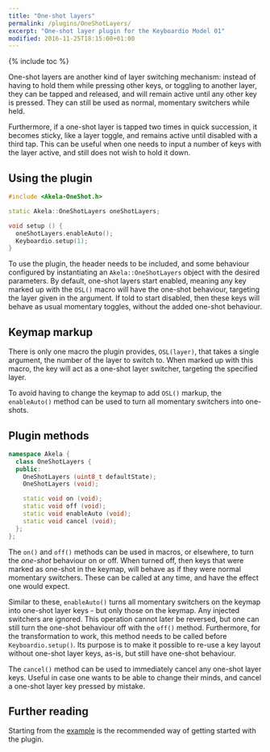 ```yaml
---
title: "One-shot layers"
permalink: /plugins/OneShotLayers/
excerpt: "One-shot layer plugin for the Keyboardio Model 01"
modified: 2016-11-25T18:15:00+01:00
---
```


{% include toc %}

One-shot layers are another kind of layer switching mechanism: instead of having
to hold them while pressing other keys, or toggling to another layer, they can
be tapped and released, and will remain active until any other key is pressed.
They can still be used as normal, momentary switchers while held.

Furthermore, if a one-shot layer is tapped two times in quick succession, it
becomes sticky, like a layer toggle, and remains active until disabled with a
third tap. This can be useful when one needs to input a number of keys with the
layer active, and still does not wish to hold it down.

## Using the plugin

```c++
#include <Akela-OneShot.h>

static Akela::OneShotLayers oneShotLayers;

void setup () {
  oneShotLayers.enableAuto();
  Keyboardio.setup(1);
}
```

To use the plugin, the header needs to be included, and some behaviour
configured by instantiating an `Akela::OneShotLayers` object with the desired
parameters. By default, one-shot layers start enabled, meaning any key marked up
with the `OSL()` macro will have the one-shot behaviour, targeting the layer
given in the argument. If told to start disabled, then these keys will behave as
usual momentary toggles, without the added one-shot behaviour.

## Keymap markup

There is only one macro the plugin provides, `OSL(layer)`, that takes a single
argument, the number of the layer to switch to. When marked up with this macro,
the key will act as a one-shot layer switcher, targeting the specified layer.

To avoid having to change the keymap to add `OSL()` markup, the `enableAuto()`
method can be used to turn all momentary switchers into one-shots.

## Plugin methods

```c++
namespace Akela {
  class OneShotLayers {
  public:
    OneShotLayers (uint8_t defaultState);
    OneShotLayers (void);

    static void on (void);
    static void off (void);
    static void enableAuto (void);
    static void cancel (void);
  };
};
```

The `on()` and `off()` methods can be used in macros, or elsewhere, to turn the
*one-shot* behaviour on or off. When turned off, then keys that were marked as
one-shot in the keymap, will behave as if they were normal momentary switchers.
These can be called at any time, and have the effect one would expect.

Similar to these, `enableAuto()` turns all momentary switchers on the keymap
into one-shot layer keys - but only those on the keymap. Any injected switchers
are ignored. This operation cannot later be reversed, but one can still turn the
one-shot behaviour off with the `off()` method. Furthermore, for the
transformation to work, this method needs to be called before
`Keyboardio.setup()`. Its purpose is to make it possible to re-use a key layout
without one-shot layer keys, as-is, but still have one-shot behaviour.

The `cancel()` method can be used to immediately cancel any one-shot layer keys.
Useful in case one wants to be able to change their minds, and cancel a one-shot
layer key pressed by mistake.

## Further reading

Starting from the [example][plugin:example] is the recommended way of getting
started with the plugin.

 [plugin:example]: https://github.com/algernon/Akela/blob/master/lib/Akela-OneShot/examples/OneShot/OneShot.ino
